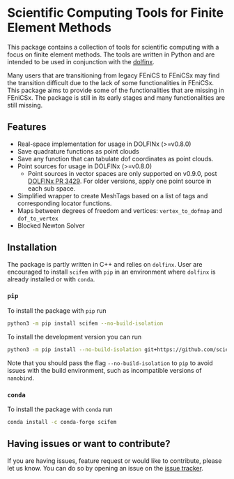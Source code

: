 # Scientific Computing Tools for Finite Element Methods

This package contains a collection of tools for scientific computing with a focus on finite element methods. The tools are written in Python and are intended to be used in conjunction with the [dolfinx](https://github.com/FEniCS/dolfinx).

Many users that are transitioning from legacy FEniCS to FEniCSx may find the transition difficult due to the lack of some functionalities in FEniCSx.
This package aims to provide some of the functionalities that are missing in FEniCSx.
The package is still in its early stages and many functionalities are still missing.

## Features

- Real-space implementation for usage in DOLFINx (>=v0.8.0)
- Save quadrature functions as point clouds
- Save any function that can tabulate dof coordinates as point clouds.
- Point sources for usage in DOLFINx (>=v0.8.0)
  - Point sources in vector spaces are only supported on v0.9.0, post [DOLFINx PR 3429](https://github.com/FEniCS/dolfinx/pull/3429).
    For older versions, apply one point source in each sub space.
- Simplified wrapper to create MeshTags based on a list of tags and corresponding locator functions.
- Maps between degrees of freedom and vertices: `vertex_to_dofmap` and `dof_to_vertex`
- Blocked Newton Solver

## Installation

The package is partly written in C++ and relies on `dolfinx`. User are encouraged to install `scifem` with `pip` in an environment where `dolfinx` is already installed or with `conda`.

### `pip`
To install the package with `pip` run

```bash
python3 -m pip install scifem --no-build-isolation
```

To install the development version you can run

```bash
python3 -m pip install --no-build-isolation git+https://github.com/scientificcomputing/scifem.git
```

Note that you should pass the flag `--no-build-isolation` to `pip` to avoid issues with the build environment, such as incompatible versions of `nanobind`.

### `conda`

To install the package with `conda` run

```bash
conda install -c conda-forge scifem
```





## Having issues or want to contribute?

If you are having issues, feature request or would like to contribute, please let us know. You can do so by opening an issue on the [issue tracker](https://github.com/scientificcomputing/scifem/issues).
